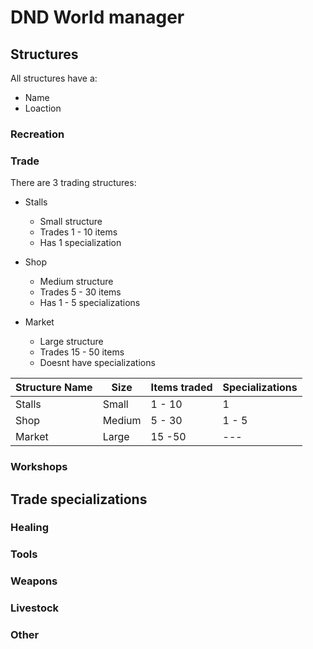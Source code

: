 # DND World manager

## Structures
All structures have a:
- Name
- Loaction

### Recreation

### Trade
There are 3 trading structures:
- Stalls
    - Small structure
    - Trades 1 - 10 items
    - Has 1 specialization

- Shop
    - Medium structure
    - Trades 5 - 30 items
    - Has 1 - 5 specializations

- Market
    - Large structure
    - Trades 15 - 50 items
    - Doesnt have specializations

| Structure Name   | Size       | Items traded   | Specializations     |
|-----------------|------------|------------|----------|
| Stalls  | Small  | 1 - 10     | 1     |
| Shop  | Medium | 5 - 30      | 1 - 5    |
| Market  | Large | 15 -50      | ---    |

### Workshops

## Trade specializations
### Healing

### Tools

### Weapons

### Livestock

### Other